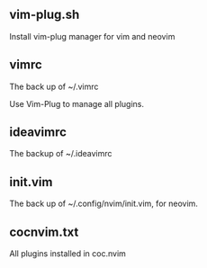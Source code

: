 ## vim-plug.sh

Install vim-plug manager for vim and neovim

## vimrc

The back up of ~/.vimrc

Use Vim-Plug to manage all plugins.

## ideavimrc

The backup of ~/.ideavimrc

## init.vim

The back up of ~/.config/nvim/init.vim, for neovim.

## cocnvim.txt

All plugins installed in coc.nvim
